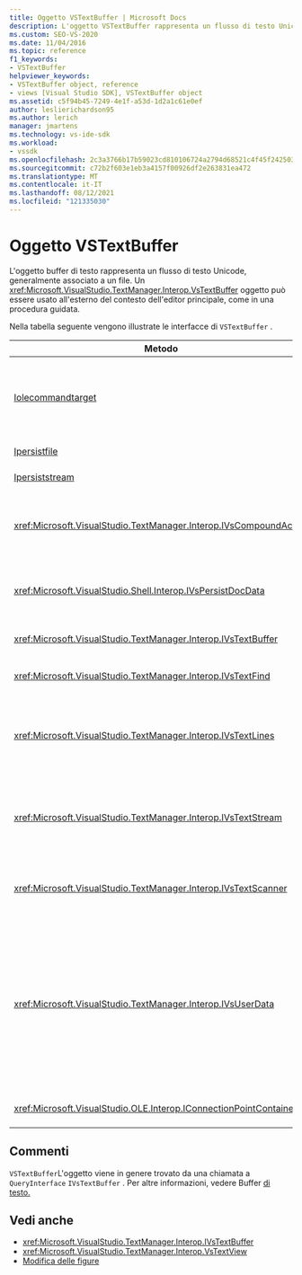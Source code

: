 ```yaml
---
title: Oggetto VSTextBuffer | Microsoft Docs
description: L'oggetto VSTextBuffer rappresenta un flusso di testo Unicode, generalmente associato a un file. Questo articolo elenca le interfacce di VSTextBuffer.
ms.custom: SEO-VS-2020
ms.date: 11/04/2016
ms.topic: reference
f1_keywords:
- VSTextBuffer
helpviewer_keywords:
- VSTextBuffer object, reference
- views [Visual Studio SDK], VSTextBuffer object
ms.assetid: c5f94b45-7249-4e1f-a53d-1d2a1c61e0ef
author: leslierichardson95
ms.author: lerich
manager: jmartens
ms.technology: vs-ide-sdk
ms.workload:
- vssdk
ms.openlocfilehash: 2c3a3766b17b59023cd810106724a2794d68521c4f45f242503fc84324aaef0c
ms.sourcegitcommit: c72b2f603e1eb3a4157f00926df2e263831ea472
ms.translationtype: MT
ms.contentlocale: it-IT
ms.lasthandoff: 08/12/2021
ms.locfileid: "121335030"
---
```

# <a name="vstextbuffer-object"></a>Oggetto VSTextBuffer
L'oggetto buffer di testo rappresenta un flusso di testo Unicode, generalmente associato a un file. Un <xref:Microsoft.VisualStudio.TextManager.Interop.VsTextBuffer> oggetto può essere usato all'esterno del contesto dell'editor principale, come in una procedura guidata.

 Nella tabella seguente vengono illustrate le interfacce di `VSTextBuffer` .

|Metodo|Descrizione|
|------------|-----------------|
|[Iolecommandtarget](/windows/desktop/api/docobj/nn-docobj-iolecommandtarget)|Interfaccia OLE standard. Utilizzato per la gestione dell'annullamento/di un'operazione di rifornibilità nel buffer.|
|[Ipersistfile](/windows/desktop/api/objidl/nn-objidl-ipersistfile)|Interfaccia OLE standard.|
|[Ipersiststream](/windows/desktop/api/objidl/nn-objidl-ipersiststream)|Interfaccia OLE standard.|
|<xref:Microsoft.VisualStudio.TextManager.Interop.IVsCompoundAction>|Consente la creazione di azioni composte, ovvero azioni raggruppate in un'unica unità di annullamento/ripeti.|
|<xref:Microsoft.VisualStudio.Shell.Interop.IVsPersistDocData>|Abilita la persistenza dei dati del documento gestiti dal buffer di testo.|
|<xref:Microsoft.VisualStudio.TextManager.Interop.IVsTextBuffer>|Fornisce servizi di base. usato da molti client.|
|<xref:Microsoft.VisualStudio.TextManager.Interop.IVsTextFind>|Utilizzato per eseguire la ricerca in un buffer.|
|<xref:Microsoft.VisualStudio.TextManager.Interop.IVsTextLines>|Fornisce funzionalità di lettura e scrittura usando coordinate bidimensionali. Eredita dall'oggetto `IVsTextBuffer`.|
|<xref:Microsoft.VisualStudio.TextManager.Interop.IVsTextStream>|Fornisce funzionalità di lettura e scrittura usando coordinate unidimensionali. Eredita dall'oggetto `IVsTextBuffer`.|
|<xref:Microsoft.VisualStudio.TextManager.Interop.IVsTextScanner>|Fornisce accesso rapido, orientato al flusso e sequenziale al testo nel buffer.|
|<xref:Microsoft.VisualStudio.TextManager.Interop.IVsUserData>|Fornisce l'accesso a una raccolta generica di proprietà. La proprietà più importante è il nome, o moniker, del buffer. È possibile archiviare i propri dati casuali nel buffer con questa interfaccia creando un GUID e usandolo come chiave.|
|<xref:Microsoft.VisualStudio.OLE.Interop.IConnectionPointContainer>|Supporta i punti di connessione per gli eventi.|

## <a name="remarks"></a>Commenti
 `VSTextBuffer`L'oggetto viene in genere trovato da una chiamata a `QueryInterface` `IVsTextBuffer` . Per altre informazioni, vedere Buffer [di testo.](/previous-versions/visualstudio/visual-studio-2015/extensibility/accessing-the-text-buffer-by-using-the-legacy-api?preserve-view=true&view=vs-2015)

## <a name="see-also"></a>Vedi anche
- <xref:Microsoft.VisualStudio.TextManager.Interop.IVsTextBuffer>
- <xref:Microsoft.VisualStudio.TextManager.Interop.VsTextView>
- [Modifica delle figure](https://www.microsoft.com/download/details.aspx?id=55984)